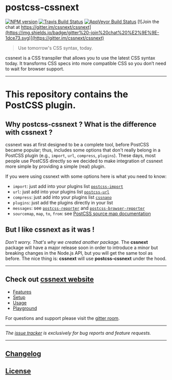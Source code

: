 # postcss-cssnext

[![NPM version](http://img.shields.io/npm/v/postcss-cssnext.svg?style=flat)](https://www.npmjs.org/package/postcss-cssnext)
[![Travis Build Status](https://img.shields.io/travis/cssnext/postcss-cssnext.svg?label=unix%20build)](https://travis-ci.org/cssnext/postcss-cssnext)
[![AppVeyor Build Status](https://img.shields.io/appveyor/ci/MoOx/postcss-cssnext.svg?label=windows%20build)](https://ci.appveyor.com/project/MoOx/postcss-cssnext)
[![Join the chat at https://gitter.im/cssnext/cssnext](https://img.shields.io/badge/gitter%20-join%20chat%20%E2%9E%9E-1dce73.svg)](https://gitter.im/cssnext/cssnext)


> Use tomorrow's CSS syntax, today.

cssnext is a CSS transpiler that allows you to use the latest CSS syntax today.
It transforms CSS specs into more compatible CSS so you don’t need to wait for browser support.

---

# This repository contains the PostCSS plugin.

## Why **postcss-cssnext** ? What is the difference with **cssnext** ?

cssnext was at first designed to be a complete tool, before PostCSS became
popular; thus, includes some options that don't really belong in a PostCSS
plugin (e.g., `import`, `url`, `compress`, `plugins`).
These days, most people use PostCSS directly so we decided to make integration of
cssnext more simple by providing a simple (real) plugin.

If you were using cssnext with some options here is what you need to know:

- `import`: just add into your plugins list
  [`postcss-import`](https://github.com/postcss/postcss-import)
- `url`: just add into your plugins list
  [`postcss-url`](https://github.com/postcss/postcss-url)
- `compress`: just add into your plugins list
  [`cssnano`](https://github.com/ben-eb/cssnano)
- `plugins`: just add the plugins directly in your list
- `messages`: see
  [`postcss-reporter`](https://github.com/postcss/postcss-reporter)
  and
  [`postcss-browser-reporter`](https://github.com/postcss/postcss-browser-reporter)
- `sourcemap`, `map`, `to`, `from`: see
  [PostCSS source map documentation](https://github.com/postcss/postcss#source-map)


## But I like cssnext as it was !

_Don't worry. That's why we created another package._
The **cssnext** package will have a major release soon in order to introduce a
minor but breaking changes in the Node.js API, but you will get the same tool as
before.
The nice thing is: **cssnext** will use **postcss-cssnext** under the hood.

---

## Check out [cssnext website](http://cssnext.io/)

- [Features](http://cssnext.io/features/)
- [Setup](http://cssnext.io/setup/)
- [Usage](http://cssnext.io/usage/)
- [Playground](http://cssnext.io/playground/)

For questions and support please visit the
[gitter room](https://gitter.im/cssnext/cssnext).

---

_The [issue tracker](https://github.com/cssnext/cssnext/issues) is exclusively for bug reports and feature requests._

---

## [Changelog](CHANGELOG.md)

## [License](LICENSE)
